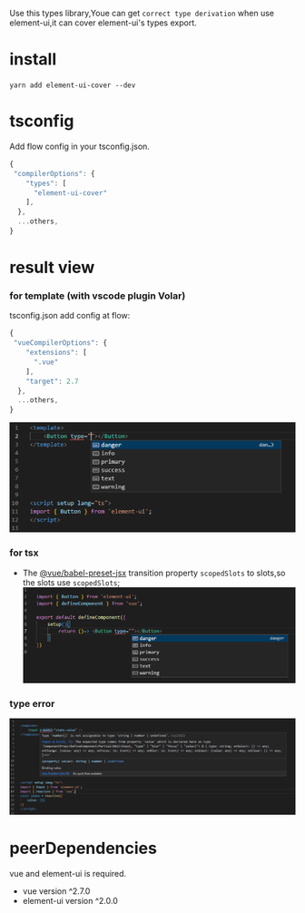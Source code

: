 Use this types library,Youe can get `correct type derivation` when use element-ui,it can cover element-ui's types export.

# install
`yarn add element-ui-cover --dev`

# tsconfig
Add flow config in your tsconfig.json.
```js
{ 
 "compilerOptions": {
    "types": [
      "element-ui-cover"
    ], 
  },
  ...others,
}
```

# result view
### for template (with vscode plugin Volar)
tsconfig.json add config at flow:
```js
{ 
 "vueCompilerOptions": {
    "extensions": [
      ".vue"
    ],
    "target": 2.7
  },
  ...others,
}
```
![basic usage](./button.png)

### for tsx
- The [@vue/babel-preset-jsx](https://github.com/vuejs/jsx-vue2) transition property `scopedSlots` to slots,so the slots use `scopedSlots`;
![basic usage](./buttonjsx.png)

### type error
![basic usage](./error.png)

# peerDependencies
vue and element-ui is required.
- vue version ^2.7.0
- element-ui version ^2.0.0